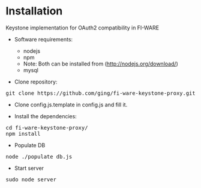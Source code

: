 Installation
===================

Keystone implementation for OAuth2 compatibility in FI-WARE

- Software requirements:

	+ nodejs 
	+ npm
	+ Note: Both can be installed from (http://nodejs.org/download/)
	+ mysql
	
- Clone repository:

<pre>
git clone https://github.com/ging/fi-ware-keystone-proxy.git
</pre>


- Clone config.js.template in config.js and fill it. 

- Install the dependencies:

<pre>
cd fi-ware-keystone-proxy/
npm install
</pre>

- Populate DB

<pre>
node ./populate_db.js
</pre>

- Start server

<pre>
sudo node server
</pre>
